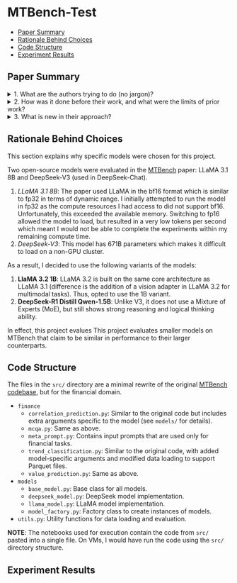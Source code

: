 # MTBench-Test

- [Paper Summary](#paper-summary)
- [Rationale Behind Choices](#rationale-behind-choices)
- [Code Structure](#code-structure)
- [Experiment Results](#experiment-results)


## Paper Summary

<details>
    <summary>1. What are the authors trying to do (no jargon)?</summary>
    A: The authors created a new test suite to benchmark how LLMs understand and reason when given both time‑series data (like stock prices or temperature readings) and the corresponding textual reports (financial news or weather summaries). They want to see if models can answer questions by jointly looking at numbers and words, rather than treating each separately. This is important as real-world events in text can influence these numerical trends and vice versa.
</details>

<details>
    <summary>2. How was it done before their work, and what were the limits of prior work?</summary>
    A: 
    <ul>
        <li>Many benchmarks focused only on numerical forecasting but ignored any accompanying text.</li>
        <li>Other datasets (e.g. FinanceBench, FinDABench) tested models on textual financial questions or news summarization without using the underlying numerical data.</li>
        <li> A few multimodal efforts paired text and numbers (e.g. Time‑MMD, ForecastBench), but they either had very limited time‑series length, few data points, or were designed only for simple forecasting, not deeperreasoning tasks like causal inference or QA.</li>
        <li>Existing benchmarks typically fixed the time‑series window and task complexity.</li>
    </ul>

</details>

<details>
    <summary>3. What is new in their approach?</summary>
    A: MTBench introduces a novel approach by comprising paired time-series and textual data across financial and weather domains:
    <ul>
        <li>Financial: Scraping over 200,000 financial news articles, curating a subset of 20,000 articles paired with corresponding stock price movements.</li>
        <li>Weather: Using data from 50 US airports, with historical temperature records from 2003-2020 from the GHCN-H dataset, aligned with the Storm Events Database.</li>
    </ul>
    Beyond forecasting, it introduces semantic trend analysis, technical indicator prediction (e.g. MACD values), and news‑driven QA. The temporal granularity varies, with short-term (1-day) and long-term (7-day) intervals.

</details>




## Rationale Behind Choices
This section explains why specific models were chosen for this project.

Two open-source models were evaluated in the [MTBench](https://arxiv.org/pdf/2503.16858) paper: LLaMA 3.1 8B and DeepSeek-V3 (used in DeepSeek-Chat).
1. _LLaMA 3.1 8B_: The paper used LLaMA in the bf16 format which is similar to fp32 in terms of dynamic range. I initially attempted to run the model in fp32 as the compute resources I had access to did not support bf16. Unfortunately, this exceeded the available memory. Switching to fp16 allowed the model to load, but resulted in a very low tokens per second which meant I would not be able to complete the experiments within my remaining compute time.
2. _DeepSeek-V3_: This model has 671B parameters which makes it difficult to load on a non-GPU cluster.


As a result, I decided to use the following variants of the models:
1. **LlaMA 3.2 1B**: LLaMA 3.2 is built on the same core architecture as LLaMA 3.1 (difference is the addition of a vision adapter in LLaMA 3.2 for multimodal tasks). Thus, opted to use the 1B variant.
2. **DeepSeek-R1 Distill Qwen-1.5B**: Unlike V3, it does not use a Mixture of Experts (MoE), but still shows strong reasoning and logical thinking ability.

In effect, this project evalues This project evaluates smaller models on MTBench that claim to be similar in performance to their larger counterparts.

## Code Structure
The files in the `src/` directory are a minimal rewrite of the original [MTBench codebase](https://github.com/Graph-and-Geometric-Learning/MTBench/tree/mainline), but for the financial domain.

- `finance`
    - `correlation_prediction.py`: Similar to the original code but includes extra arguments specific to the model (see `models/` for details).
    - `mcqa.py`: Same as above.
    - `meta_prompt.py`: Contains input prompts that are used only for financial tasks.
    - `trend_classification.py`: Similar to the original code, with added model-specific arguments and modified data loading to support Parquet files.
    - `value_prediction.py`: Same as above.
- `models`
    - `base_model.py`: Base class for all models.
    - `deepseek_model.py`: DeepSeek model implementation.
    - `llama_model.py`: LLaMA model implementation.
    - `model_factory.py`: Factory class to create instances of models.
- `utils.py`: Utility functions for data loading and evaluation.

**NOTE**: The notebooks used for execution contain the code from `src/` pasted into a single file. On VMs, I would have run the code using the `src/` directory structure.



## Experiment Results